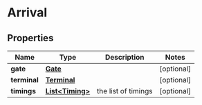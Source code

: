 

# Arrival


## Properties

| Name | Type | Description | Notes |
|------------ | ------------- | ------------- | -------------|
|**gate** | [**Gate**](Gate.md) |  |  [optional] |
|**terminal** | [**Terminal**](Terminal.md) |  |  [optional] |
|**timings** | [**List&lt;Timing&gt;**](Timing.md) | the list of timings |  [optional] |



